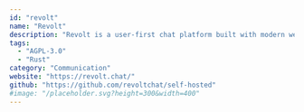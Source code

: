 ```yaml
---
id: "revolt"
name: "Revolt"
description: "Revolt is a user-first chat platform built with modern web technologies."
tags:
  - "AGPL-3.0"
  - "Rust"
category: "Communication"
website: "https://revolt.chat/"
github: "https://github.com/revoltchat/self-hosted"
#image: "/placeholder.svg?height=300&width=400"
---
```


